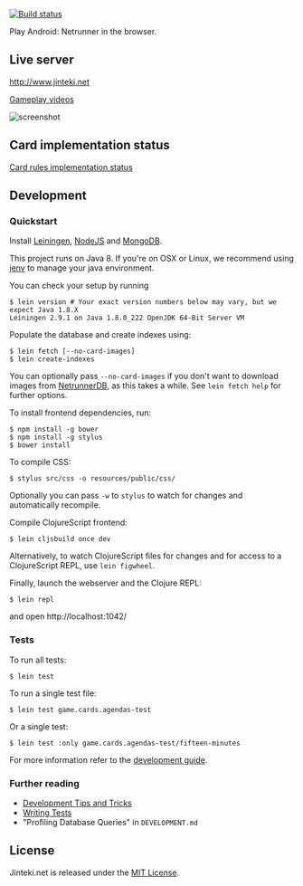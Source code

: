 [![Build status](https://circleci.com/gh/mtgred/netrunner/tree/master.svg?style=shield)](https://circleci.com/gh/mtgred/netrunner)

Play Android: Netrunner in the browser.


## Live server

http://www.jinteki.net

[Gameplay videos](https://www.youtube.com/results?search_query=jinteki.net)

![screenshot](http://i.imgur.com/xkxOMHc.jpg)


## Card implementation status

[Card rules implementation status](https://docs.google.com/spreadsheets/d/1ICv19cNjSaW9C-DoEEGH3iFt09PBTob4CAutGex0gnE/pubhtml)


## Development
### Quickstart

Install [Leiningen](https://leiningen.org/), [NodeJS](https://nodejs.org/en/download/package-manager/#macos) and
[MongoDB](https://docs.mongodb.com/manual/installation/).

This project runs on Java 8. If you're on OSX or Linux, we recommend using
[jenv](https://github.com/jenv/jenv/blob/master/README.md) to manage your java environment.

You can check your setup by running

    $ lein version # Your exact version numbers below may vary, but we expect Java 1.8.X
    Leiningen 2.9.1 on Java 1.8.0_222 OpenJDK 64-Bit Server VM

Populate the database and create indexes using:

    $ lein fetch [--no-card-images]
    $ lein create-indexes

You can optionally pass `--no-card-images` if you don't want to download images from
[NetrunnerDB](https://netrunnerdb.com/), as this takes a while. See `lein fetch help` for further options.

To install frontend dependencies, run:

    $ npm install -g bower
    $ npm install -g stylus
    $ bower install

To compile CSS:

    $ stylus src/css -o resources/public/css/

Optionally you can pass `-w` to `stylus` to watch for changes and automatically recompile.

Compile ClojureScript frontend:

    $ lein cljsbuild once dev

Alternatively, to watch ClojureScript files for changes and for access to a ClojureScript REPL, use `lein figwheel`.

Finally, launch the webserver and the Clojure REPL:

    $ lein repl

and open http://localhost:1042/


### Tests

To run all tests:

    $ lein test

To run a single test file:

    $ lein test game.cards.agendas-test

Or a single test:

    $ lein test :only game.cards.agendas-test/fifteen-minutes

For more information refer to the [development guide](https://github.com/mtgred/netrunner/wiki/Getting-Started-with-Development).


### Further reading

 - [Development Tips and Tricks](https://github.com/mtgred/netrunner/wiki/Development-Tips-and-Tricks)
 - [Writing Tests](https://github.com/mtgred/netrunner/wiki/Tests)
 - "Profiling Database Queries" in `DEVELOPMENT.md`

## License

Jinteki.net is released under the [MIT License](http://www.opensource.org/licenses/MIT).

